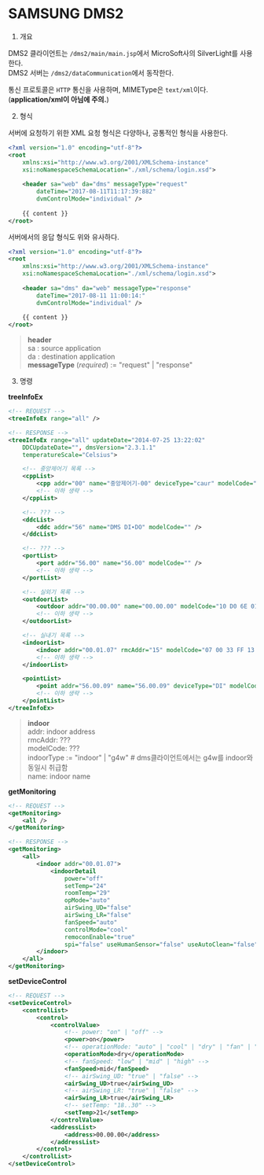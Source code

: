 # SAMSUNG DMS2

1. 개요

DMS2 클라이언트는 `/dms2/main/main.jsp`에서 MicroSoft사의 SilverLight를 사용한다.  
DMS2 서버는 `/dms2/dataCommunication`에서 동작한다.  

통신 프로토콜은 `HTTP` 통신을 사용하며, MIMEType은 `text/xml`이다.  
(__application/xml이 아님에 주의.__)  

2. 형식

서버에 요청하기 위한 XML 요청 형식은 다양하나, 공통적인 형식을 사용한다.  

```xml
<?xml version="1.0" encoding="utf-8"?>
<root
	xmlns:xsi="http://www.w3.org/2001/XMLSchema-instance"
	xsi:noNamespaceSchemaLocation="./xml/schema/login.xsd">
	
	<header sa="web" da="dms" messageType="request"
    	dateTime="2017-08-11T11:17:39:882"
		dvmControlMode="individual" />
	
	{{ content }}
</root>
```

서버에서의 응답 형식도 위와 유사하다.

```xml
<?xml version="1.0" encoding="utf-8"?>
<root
	xmlns:xsi="http://www.w3.org/2001/XMLSchema-instance"
	xsi:noNamespaceSchemaLocation="./xml/schema/login.xsd">
	
	<header sa="dms" da="web" messageType="response"
    	dateTime="2017-08-11 11:00:14:"
		dvmControlMode="individual" />
	
	{{ content }}
</root>
```

> __header__  
> sa : source application  
> da : destination application  
> __messageType__ (_required_) := "request" | "response"



3. 명령

__treeInfoEx__
```xml
<!-- REQUEST -->
<treeInfoEx range="all" />

<!-- RESPONSE -->
<treeInfoEx range="all" updateDate="2014-07-25 13:22:02"   
    DDCUpdateDate="", dmsVersion="2.3.1.1" 
    temperatureScale="Celsius">

    <!-- 중앙제어기 목록 -->
    <cppList>
        <cpp addr="00" name="중앙제어기-00" deviceType="caur" modelCode="02 78 0B 04 13 17 A1 0B 00" inVirtual="false" />
        <!-- 이하 생략 -->
    </cppList>

    <!-- ??? -->
    <ddcList>
        <ddc addr="56" name="DMS DI∙DO" modelCode="" />
    </ddcList>

    <!-- ??? -->
    <portList>
        <port addr="56.00" name="56.00" modelCode="" />
        <!-- 이하 생략 -->
    </portList>

    <!-- 실외기 목록 -->
    <outdoorList>
        <outdoor addr="00.00.00" name="00.00.00" modelCode="10 D0 6E 01 0A 13 26 A2 0B 00 C8 0A FF 4B FF FF FF FF 00" />
        <!-- 이하 생략 -->
    </outdoorList>

    <!-- 실내기 목록 -->
    <indoorList>
        <indoor addr="00.01.07" rmcAddr="15" modelCode="07 00 33 FF 13 15 A3 0B 00" indoorType="g4w" name="00.01.07" />
        <!-- 이하 생략 -->
    </indoorList>

    <pointList>
        <point addr="56.00.09" name="56.00.09" deviceType="DI" modelCode="" />
        <!-- 이하 생략 -->
    </pointList>
</treeInfoEx>
```

> __indoor__  
> addr: indoor address  
> rmcAddr: ???  
> modelCode: ???  
> indoorType := "indoor" | "g4w"    # dms클라이언트에서는 g4w를 indoor와 동일시 취급함  
> name: indoor name  

__getMonitoring__
```xml
<!-- REQUEST -->
<getMonitoring>
    <all />
</getMonitoring>

<!-- RESPONSE -->
<getMonitoring>
    <all>
        <indoor addr="00.01.07">
            <indoorDetail
                power="off"
                setTemp="24"
                roomTemp="29"
                opMode="auto"
                airSwing_UD="false"
                airSwing_LR="false"
                fanSpeed="auto"
                controlMode="cool"
                remoconEnable="true"
                spi="false" useHumanSensor="false" useAutoClean="false" useSpi="false" useDischargeSetTemp="false" useOaIntake="false" useOutdoorCool="false" useHumidification="false" useSetHumidity="false" error="false" peakStatus="false" evapInTemp="28" evapOutTemp="28" capaCode="6100" modelCode="15" filterWairing="false" defrostOn="false" eev="35" temperatureScale="Celsius" useMode="cool" upperTemperatureLimit="true" upperTemperature="31" lowerTemperatureLimit="true" lowerTemperature="20" isTempLimited="true" isScheduled="true" />
        </indoor>
    </all>
</getMonitoring>
```

__setDeviceControl__
```xml
<!-- REQUEST -->
<setDeviceControl>
    <controlList>
        <control>
            <controlValue>
                <!-- power: "on" | "off" -->
                <power>on</power>
                <!-- operationMode: "auto" | "cool" | "dry" | "fan" | "heat" -->
                <operationMode>dry</operationMode>
                <!-- fanSpeed: "low" | "mid" | "high" -->
                <fanSpeed>mid</fanSpeed>
                <!-- airSwing_UD: "true" | "false" -->
                <airSwing_UD>true</airSwing_UD>
                <!-- airSwing_LR: "true" | "false" -->
                <airSwing_LR>true</airSwing_LR>
                <!-- setTemp: "18..30" -->
                <setTemp>21</setTemp>
            </controlValue>
            <addressList>
                <address>00.00.00</address>
            </addressList>
        </control>
    </controlList>
</setDeviceControl>
```